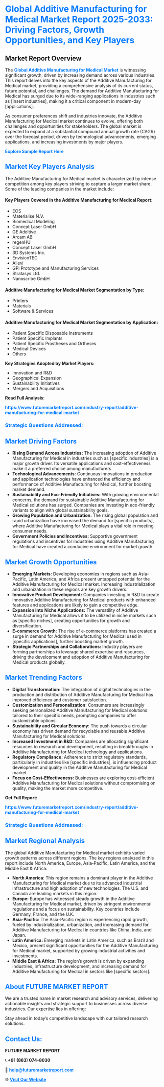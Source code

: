 <h1 style="color: #007BFF;">Global Additive Manufacturing for Medical Market Report 2025-2033: Driving Factors, Growth Opportunities, and Key Players</h1>

<section id="overview">
<h2>Market Report Overview</h2>
<p>The <a href="https://www.futuremarketreport.com/industry-report/additive-manufacturing-for-medical-market" style="color: #007BFF; text-decoration: none;"><strong>Global Additive Manufacturing for Medical Market</strong></a> is witnessing significant growth, driven by increasing demand across various industries. This report delves into the key aspects of the Additive Manufacturing for Medical market, providing a comprehensive analysis of its current status, future potential, and challenges. The demand for Additive Manufacturing for Medical has surged due to its wide-ranging applications in industries such as [insert industries], making it a critical component in modern-day [applications].</p>
<p>As consumer preferences shift and industries innovate, the Additive Manufacturing for Medical market continues to evolve, offering both challenges and opportunities for stakeholders. The global market is expected to expand at a substantial compound annual growth rate (CAGR) over the forecast period, driven by technological advancements, emerging applications, and increasing investments by major players.</p>
</section>

<section id="overview">
<p><a href="https://www.futuremarketreport.com/request-sample/reportId=79894" style="color: #007BFF; text-decoration: none;"><strong>Explore Sample Report Here</strong></a></p>
</section>

<section id="key-players">
<h2 style="color: #007BFF;">Market Key Players Analysis</h2>
<p>The Additive Manufacturing for Medical market is characterized by intense competition among key players striving to capture a larger market share. Some of the leading companies in the market include:</p>
<h4>Key Players Covered in the Additive Manufacturing for Medical Report:</h4>
<ul><li>EOS</li><li>Materialise N.V.</li><li>Biomedical Modeling</li><li>Concept Laser GmbH</li><li>GE Additive</li><li>Arcam AB</li><li>regenHU</li><li>Concept Laser GmbH</li><li>3D Systems Inc.</li><li>EnvisionTEC</li><li>Allevi</li><li>GPI Prototype and Manufacturing Services</li><li>Stratasys Ltd.</li><li>Nanoscribe GmbH</li></ul>
<h4>Additive Manufacturing for Medical Market Segmentation by Type:</h4>
<ul><li>Printers</li><li>Materials</li><li>Software &amp; Services</li></ul>

<h4>Additive Manufacturing for Medical Market Segmentation by Application:</h4>
<ul><li>Patient Specific Disposable Instruments</li><li>Patient Specific Implants</li><li>Patient Specific Prostheses and Ortheses</li><li>Medical Devices</li><li>Others</li></ul>
<p><strong>Key Strategies Adopted by Market Players:</strong></p>
<ul>
<li>Innovation and R&D</li>
<li>Geographical Expansion</li>
<li>Sustainability Initiatives</li>
<li>Mergers and Acquisitions</li>
</ul>
</section>

<section>
<p><strong>Read Full Analysis: </strong></p><a href="https://www.futuremarketreport.com/industry-report/additive-manufacturing-for-medical-market" style="color: #007BFF; text-decoration: none;"><strong>https://www.futuremarketreport.com/industry-report/additive-manufacturing-for-medical-market</strong></a>
<h3 style="color: #007BFF;">Strategic Questions Addressed:</h3>
</section>

<section id="driving-factors">
<h2 style="color: #007BFF;">Market Driving Factors</h2>
<ul>
<li><strong>Rising Demand Across Industries:</strong> The increasing adoption of Additive Manufacturing for Medical in industries such as [specific industries] is a major growth driver. Its versatile applications and cost-effectiveness make it a preferred choice among manufacturers.</li>
<li><strong>Technological Advancements:</strong> Continuous innovations in production and application technologies have enhanced the efficiency and performance of Additive Manufacturing for Medical, further boosting market demand.</li>
<li><strong>Sustainability and Eco-Friendly Initiatives:</strong> With growing environmental concerns, the demand for sustainable Additive Manufacturing for Medical solutions has surged. Companies are investing in eco-friendly variants to align with global sustainability goals.</li>
<li><strong>Growing Population and Urbanization:</strong> The rising global population and rapid urbanization have increased the demand for [specific products], where Additive Manufacturing for Medical plays a vital role in meeting consumer needs.</li>
<li><strong>Government Policies and Incentives:</strong> Supportive government regulations and incentives for industries using Additive Manufacturing for Medical have created a conducive environment for market growth.</li>
</ul>
</section>

<section id="growth-opportunities">
<h2 style="color: #007BFF;">Market Growth Opportunities</h2>
<ul>
<li><strong>Emerging Markets:</strong> Developing economies in regions such as Asia-Pacific, Latin America, and Africa present untapped potential for the Additive Manufacturing for Medical market. Increasing industrialization and urbanization in these regions are key growth drivers.</li>
<li><strong>Innovative Product Development:</strong> Companies investing in R&D to create innovative Additive Manufacturing for Medical products with enhanced features and applications are likely to gain a competitive edge.</li>
<li><strong>Expansion into Niche Applications:</strong> The versatility of Additive Manufacturing for Medical allows it to be utilized in niche markets such as [specific niches], creating opportunities for growth and diversification.</li>
<li><strong>E-commerce Growth:</strong> The rise of e-commerce platforms has created a surge in demand for Additive Manufacturing for Medical used in [specific applications], further boosting market growth.</li>
<li><strong>Strategic Partnerships and Collaborations:</strong> Industry players are forming partnerships to leverage shared expertise and resources, driving the development and adoption of Additive Manufacturing for Medical products globally.</li>
</ul>
</section>

<section id="trending-factors">
<h2 style="color: #007BFF;">Market Trending Factors</h2>
<ul>
<li><strong>Digital Transformation:</strong> The integration of digital technologies in the production and distribution of Additive Manufacturing for Medical has improved efficiency and customer satisfaction.</li>
<li><strong>Customization and Personalization:</strong> Consumers are increasingly seeking personalized Additive Manufacturing for Medical solutions tailored to their specific needs, prompting companies to offer customizable options.</li>
<li><strong>Sustainability and Circular Economy:</strong> The push towards a circular economy has driven demand for recyclable and reusable Additive Manufacturing for Medical solutions.</li>
<li><strong>Increased Investment in R&D:</strong> Companies are allocating significant resources to research and development, resulting in breakthroughs in Additive Manufacturing for Medical technology and applications.</li>
<li><strong>Regulatory Compliance:</strong> Adherence to strict regulatory standards, particularly in industries like [specific industries], is influencing product development and quality in the Additive Manufacturing for Medical market.</li>
<li><strong>Focus on Cost-Effectiveness:</strong> Businesses are exploring cost-efficient Additive Manufacturing for Medical solutions without compromising on quality, making the market more competitive.</li>
</ul>
</section>

<section>
<p><strong>Get Full Report: </strong></p><a href="https://www.futuremarketreport.com/industry-report/additive-manufacturing-for-medical-market" style="color: #007BFF; text-decoration: none;"><strong>https://www.futuremarketreport.com/industry-report/additive-manufacturing-for-medical-market</strong></a>
<h3 style="color: #007BFF;">Strategic Questions Addressed:</h3>
</section>


<section id="regional-analysis">
<h2 style="color: #007BFF;">Market Regional Analysis</h2>
<p>The global Additive Manufacturing for Medical market exhibits varied growth patterns across different regions. The key regions analyzed in this report include North America, Europe, Asia-Pacific, Latin America, and the Middle East & Africa:</p>
<ul>
<li><strong>North America:</strong> This region remains a dominant player in the Additive Manufacturing for Medical market due to its advanced industrial infrastructure and high adoption of new technologies. The U.S. and Canada are leading markets in this region.</li>
<li><strong>Europe:</strong> Europe has witnessed steady growth in the Additive Manufacturing for Medical market, driven by stringent environmental regulations and a focus on sustainability. Key countries include Germany, France, and the U.K.</li>
<li><strong>Asia-Pacific:</strong> The Asia-Pacific region is experiencing rapid growth, fueled by industrialization, urbanization, and increasing demand for Additive Manufacturing for Medical in countries like China, India, and Japan.</li>
<li><strong>Latin America:</strong> Emerging markets in Latin America, such as Brazil and Mexico, present significant opportunities for the Additive Manufacturing for Medical market, supported by growing industrial activities and investments.</li>
<li><strong>Middle East & Africa:</strong> The region’s growth is driven by expanding industries, infrastructure development, and increasing demand for Additive Manufacturing for Medical in sectors like [specific sectors].</li>
</ul>
</section>

<footer>
<h2 style="color: #007BFF;">About FUTURE MARKET REPORT</h2>
<p>We are a trusted name in market research and advisory services, delivering actionable insights and strategic support to businesses across diverse industries. Our expertise lies in offering:</p>

<p>Stay ahead in today’s competitive landscape with our tailored research solutions.</p>

<h2 style="color: #007BFF;">Contact Us:</h2>
<p><strong>FUTURE MARKET REPORT</strong></p>
<p>📞 <strong>+91 (883) 074-8030</strong></p>
<p>📧 <strong><a href="mailto:help@futuremarketreport.com" style="color: #007BFF;">help@futuremarketreport.com</a></strong></p>
<p>🌐 <strong><a href="https://www.futuremarketreport.com/" style="color: #007BFF;">Visit Our Website</a></strong></p>
</footer>